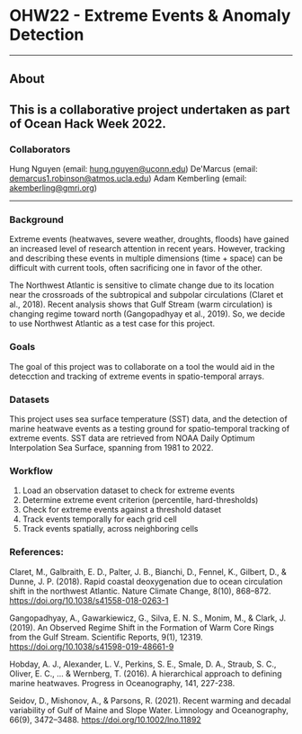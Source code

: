 # OHW22 - Extreme Events & Anomaly Detection 

---
## About 

This is a collaborative project undertaken as part of Ocean Hack Week 2022. 
---
### Collaborators

Hung Nguyen (email: hung.nguyen@uconn.edu)
De'Marcus (email: demarcus1.robinson@atmos.ucla.edu)
Adam Kemberling (email: akemberling@gmri.org)

---
### Background

Extreme events (heatwaves, severe weather, droughts, floods) have gained an increased level of research attention in recent years. However, tracking and describing these events in multiple dimensions (time + space) can be difficult with current tools, often sacrificing one in favor of the other.

The Northwest Atlantic is sensitive to climate change due to its location near the crossroads of the subtropical and subpolar circulations (Claret et al., 2018). Recent analysis shows that Gulf Stream (warm circulation) is changing regime toward north (Gangopadhyay et al., 2019). So, we decide to use Northwest Atlantic as a test case for this project. 

### Goals

The goal of this project was to collaborate on a tool the would aid in the detecction and tracking of extreme events in spatio-temporal arrays.

### Datasets

This project uses sea surface temperature (SST) data, and the detection of marine heatwave events as a testing ground for spatio-temporal tracking of extreme events. SST data are retrieved from NOAA Daily Optimum Interpolation Sea Surface, spanning from 1981 to 2022. 

### Workflow

 1. Load an observation dataset to check for extreme events
 2. Determine extreme event criterion (percentile, hard-thresholds)
 3. Check for extreme events against a threshold dataset
 4. Track events temporally for each grid cell
 5. Track events spatially, across neighboring cells

### References:
Claret, M., Galbraith, E. D., Palter, J. B., Bianchi, D., Fennel, K., Gilbert, D., & Dunne, J. P. (2018). Rapid coastal deoxygenation due to ocean circulation shift in the northwest Atlantic. Nature Climate Change, 8(10), 868–872. https://doi.org/10.1038/s41558-018-0263-1

Gangopadhyay, A., Gawarkiewicz, G., Silva, E. N. S., Monim, M., & Clark, J. (2019). An Observed Regime Shift in the Formation of Warm Core Rings from the Gulf Stream. Scientific Reports, 9(1), 12319. https://doi.org/10.1038/s41598-019-48661-9

Hobday, A. J., Alexander, L. V., Perkins, S. E., Smale, D. A., Straub, S. C., Oliver, E. C., ... & Wernberg, T. (2016). A hierarchical approach to defining marine heatwaves. Progress in Oceanography, 141, 227-238. 

Seidov, D., Mishonov, A., & Parsons, R. (2021). Recent warming and decadal variability of Gulf of Maine and Slope Water. Limnology and Oceanography, 66(9), 3472–3488. https://doi.org/10.1002/lno.11892


